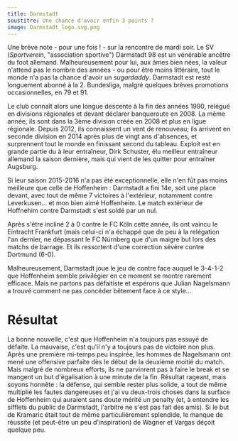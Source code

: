 ```yaml
---
title: Darmstadt
soustitre: Une chance d'avoir enfin 3 points ?
image: Darmstadt_logo.svg.png
---
```


Une brève note - pour une fois ! - sur la rencontre de mardi soir. Le SV
(*Sportverein*, "association sportive") Darmstadt 98 est un vénérable ancêtre
du foot allemand. Malheureusement pour lui, aux âmes bien nées, la valeur
n'attend pas le nombre des années - ou pour être moins littéraire, tout le
monde n'a pas la chance d'avoir un *sugardaddy*. Darmstadt est resté longuement
abonné à la 2.  Bundesliga, malgré quelques brèves promotions occasionnelles,
en 79 et 91.

Le club connaît alors une longue descente à la fin des années 1990, relégué en
divisions régionales et devant déclarer banqueroute en 2008. La même année, ils
sont dans la 3ème division créée en 2008 et plus en ligue régionale. Depuis
2012, ils connaissent un vent de renouveau; ils arrivent en seconde division en
2014 après plus de vingt ans d'absences, et surprennent tout le monde en
finissant second du tableau. Exploit est en grande partie du à leur entraîneur,
Dirk Schuster, élu meilleur entraîneur allemand la saison dernière, mais qui
vient de les quitter pour entraîner Augsburg.

Si leur saison 2015-2016 n'a pas été exceptionnelle, elle n'en fût pas moins
meilleure que celle de Hoffenheim : Darmstadt a fini 14e, soit une place
devant, avec tout de même 7 victoires à l'extérieur, notamment contre
Leverkusen... et mon bien aimé Hoffenheim. Le match extérieur de Hoffnehim
contre Darmstadt s'est soldé par un nul.

Après s'être incliné 2 à 0 contre le FC Köln cette année, ils ont vaincu le
Eintracht Frankfurt (mais celui-ci n'a échappé que de peu à la relégation l'an
dernier, ne dépassant le FC Nürnberg que d'un maigre but lors des matchs de
barrage. Et ils ressortent d'une correction sévère contre Dortmund (6-0).

Malheureusement, Darmstadt joue le jeu de contre face auquel le 3-4-1-2 que
Hoffenheim semble privilégier en ce moment se montre rarement efficace. Mais ne
partons pas défaitiste et espérons que Julian Nagelsmann a trouvé comment ne
pas concéder bêtement face à ce style...

# Résultat

La bonne nouvelle, c'est que Hoffenheim n'a toujours pas essuyé de défaite. La
mauvaise, c'est qu'il n'y a toujours pas de victoire non plus. Après une
première mi-temps peu inspirée, les hommes de Nagelsmann ont mené une offensive
parfaite dès le début de la deuxième moitié du match. Mais malgré de nombreux
efforts, ils ne parvinrent pas à faire le break et se mangent un but
d'égalisation à une minute de la fin. Résultat rageant, mais soyons honnête :
la défense, qui semble rester plus solide, a tout de même multiplié les fautes
dangereuses et j'ai vu deux-trois choses dans la surface de Hoffenheim qui
auraient sans doute mérité un penalty (et, à entendre les sifflets du public de
Darmstadt, l'arbitre ne s'est pas fait des amis). Si le but de Kramaric était
tout de même particulièrement splendide, le manque de réussite (et peut-être un
peu d'inspiration) de Wagner et Vargas déçoit quelque peu.

